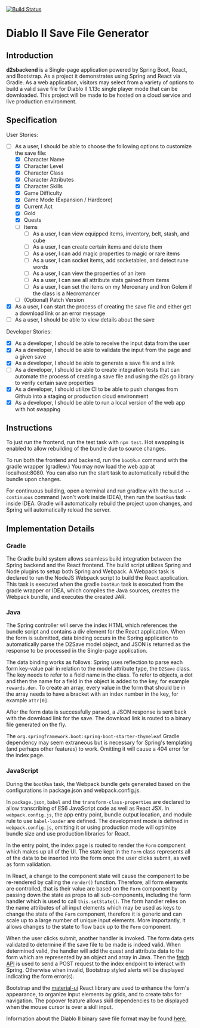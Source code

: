 [![Build Status](https://travis-ci.org/IamTechknow/d2sbackend.svg?branch=master)](https://travis-ci.org/IamTechknow/d2sbackend)
# Diablo II Save File Generator

## Introduction
**d2sbackend** is a Single-page application powered by Spring Boot, React, and Bootstrap. As a project it demonstrates using Spring and React via Gradle.
As a web application, visitors may select from a variety of options to build a valid save file for Diablo II 1.13c single player mode that can be downloaded. This project will be made to be hosted on a cloud service and live production environment.

## Specification
User Stories:
* [ ] As a user, I should be able to choose the following options to customize the save file:
  * [X] Character Name
  * [X] Character Level
  * [X] Character Class
  * [X] Character Attributes
  * [X] Character Skills
  * [X] Game Difficulty
  * [X] Game Mode (Expansion / Hardcore)
  * [X] Current Act
  * [X] Gold
  * [X] Quests
  * [ ] Items
    * [ ] As a user, I can view equipped items, inventory, belt, stash, and cube
    * [ ] As a user, I can create certain items and delete them
    * [ ] As a user, I can add magic properties to magic or rare items
    * [ ] As a user, I can socket items, add socketables, and detect rune words
    * [ ] As a user, I can view the properties of an item
    * [ ] As a user, I can see all attribute stats gained from items
    * [ ] As a user, I can set the items on my Mercenary and Iron Golem if the class is a Necromancer
  * [ ] (Optional) Patch Version
* [X] As a user, I can start the process of creating the save file and either get a download link or an error message
* [ ] As a user, I should be able to view details about the save

Developer Stories:
* [X] As a developer, I should be able to receive the input data from the user
* [X] As a developer, I should be able to validate the input from the page and a given save
* [X] As a developer, I should be able to generate a save file and a link
* [ ] As a developer, I should be able to create integration tests that can automate the process of creating a save file and using the d2s go library to verify certain save properties
* [X] As a developer, I should utilize CI to be able to push changes from Github into a staging or production cloud environment
* [X] As a developer, I should be able to run a local version of the web app with hot swapping

## Instructions
To just run the frontend, run the test task with `npm test`. Hot swapping is enabled to allow rebuilding of the bundle due to source changes.

To run both the frontend and backend, run the `bootRun` command with the gradle wrapper (gradlew.) You may now load the web app at localhost:8080.
You can also run the start task to automatically rebuild the bundle upon changes.

For continuous building, open a terminal and run gradlew with the `build --continuous` command (won't work inside IDEA), 
then run the `bootRun` task inside IDEA. Gradle will automatically rebuild the project upon changes, and Spring will automatically reload
the server.

## Implementation Details

### Gradle
The Gradle build system allows seamless build integration between the Spring backend and the React frontend. 
The build script utilizes Spring and Node plugins to setup both Spring and Webpack. A Webpack task is declared to run the NodeJS Webpack script to build the React application.
This task is executed when the gradle `bootRun` task is executed from the gradle wrapper or IDEA, which compiles the Java sources, creates the Webpack bundle, and executes the created JAR.

### Java
The Spring controller will serve the index HTML which references the bundle script and contains a div element for the React application.
When the form is submitted, data binding occurs in the Spring application to automatically parse the D2Save model object, 
and JSON is returned as the response to be processed in the Single-page application.

The data binding works as follows: Spring uses reflection to parse each form key-value pair in relation to the model attribute type, the `D2Save` class. 
The key needs to refer to a field name in the class. To refer to objects, a dot and then the name for a field in the object is added to the key, for example `rewards.den`.
To create an array, every value in the form that should be in the array needs to have a bracket with an index number in the key, for example `attr[0]`.

After the form data is successfully parsed, a JSON response is sent back with the download link for the save. The download link is routed to a binary file generated on the fly.

The `org.springframework.boot:spring-boot-starter-thymeleaf` Gradle dependency may seem extraneous but is necessary for Spring's templating (and perhaps other features) to work. 
Omitting it will cause a 404 error for the index page.

### JavaScript
During the `bootRun` task, the Webpack bundle gets generated based on the configurations in package.json and webpack.config.js. 

In `package.json`, `babel` and the `transform-class-properties` are declared to allow transcribing of ES6 JavaScript code as well as React JSX. 
In `webpack.config.js`, the app entry point, bundle output location, and module rule to use `babel-loader` are defined.
The development mode is defined in `webpack.config.js`, omitting it or using production mode will optimize bundle size and use production libraries for React.

In the entry point, the index page is routed to render the `Form` component which makes up all of the UI. The state kept in the `Form` class represents 
all of the data to be inserted into the form once the user clicks submit, as well as form validation.

In React, a change to the component state will cause the component to be re-rendered by calling the `render()` function. 
Therefore, all form elements are controlled, that is their value are based on the `Form` component by passing down the state as props to all sub-components, including the form handler which is used to call `this.setState()`.
The form handler relies on the name attributes of all input elements which may be used as keys to change the state of the `Form` component, therefore it is generic and can scale up to a large number of unique input elements.
More importantly, it allows changes to the state to flow back up to the `Form` component.

When the user clicks submit, another handler is invoked. The form data gets validated to determine if the save file to be made is indeed valid. 
When determined valid, the handler will add the quest and attribute data to the form which are represented by an object and array in Java. 
Then the [fetch API](https://developer.mozilla.org/en-US/docs/Web/API/Fetch_API) is used to send a POST request to the index endpoint to interact with Spring.
Otherwise when invalid, Bootstrap styled alerts will be displayed indicating the form error(s).

Bootstrap and the [material-ui](https://material-ui.com/) React library are used to enhance the form's appearance, to organize input elements by grids, and to create tabs for navigation. 
The popover feature allows skill dependencies to be displayed when the mouse cursor is over a skill input. 

Information about the Diablo II binary save file format may be found [here.](https://github.com/nokka/d2s)
